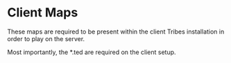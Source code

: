 # Client Maps
These maps are required to be present within the client Tribes installation in order to play on the server.

Most importantly, the *.ted are required on the client setup.